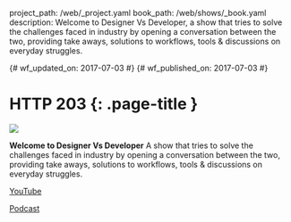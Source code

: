 project_path: /web/_project.yaml
book_path: /web/shows/_book.yaml
description: Welcome to Designer Vs Developer, a show that tries to solve the challenges faced in industry by opening a conversation between the two, providing take aways, solutions to workflows, tools & discussions on everyday struggles. 

{# wf_updated_on: 2017-07-03 #}
{# wf_published_on: 2017-07-03 #}

# HTTP 203 {: .page-title }

<img src="../imgs/http203_rect.jpg" class="attempt-right">

**Welcome to Designer Vs Developer** A show that tries to solve the challenges faced in industry by opening a conversation between the two, providing take aways, solutions to workflows, tools & discussions on everyday struggles. 

[YouTube](https://www.youtube.com/playlist?list=PLNYkxOF6rcIAKIQFsNbV0JDws_G_bnNo9)

[Podcast](podcast/)

